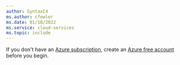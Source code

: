 ```yaml
---
author: SyntaxC4
ms.author: cfowler
ms.date: 01/18/2022
ms.service: cloud-services
ms.topic: include
---
```

If you don't have an [Azure subscription](/azure/guides/developer/azure-developer-guide#understanding-accounts-subscriptions-and-billing), create an [Azure free account](https://azure.microsoft.com/free/?ref=microsoft.com&utm_source=microsoft.com&utm_medium=docs&utm_campaign=visualstudio) before you begin.
